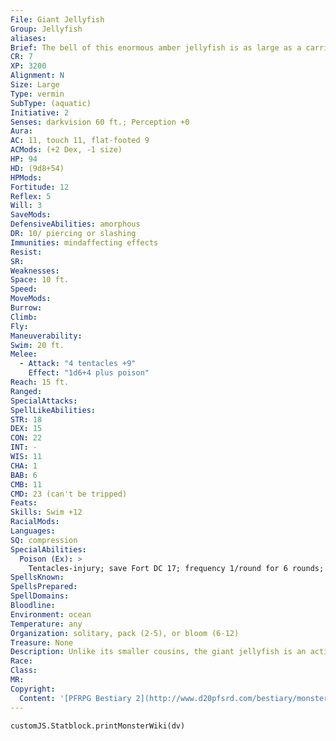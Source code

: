```yaml
---
File: Giant Jellyfish
Group: Jellyfish
aliases: 
Brief: The bell of this enormous amber jellyfish is as large as a carriage. A sinister bloom of tentacles dangles and writhes below.
CR: 7
XP: 3200
Alignment: N
Size: Large
Type: vermin
SubType: (aquatic)
Initiative: 2
Senses: darkvision 60 ft.; Perception +0
Aura: 
AC: 11, touch 11, flat-footed 9
ACMods: (+2 Dex, -1 size)
HP: 94
HD: (9d8+54)
HPMods: 
Fortitude: 12
Reflex: 5
Will: 3
SaveMods: 
DefensiveAbilities: amorphous
DR: 10/ piercing or slashing
Immunities: mindaffecting effects
Resist: 
SR: 
Weaknesses: 
Space: 10 ft.
Speed: 
MoveMods: 
Burrow: 
Climb: 
Fly: 
Maneuverability: 
Swim: 20 ft.
Melee: 
  - Attack: "4 tentacles +9"
    Effect: "1d6+4 plus poison"
Reach: 15 ft.
Ranged: 
SpecialAttacks: 
SpellLikeAbilities: 
STR: 18
DEX: 15
CON: 22
INT: -
WIS: 11
CHA: 1
BAB: 6
CMB: 11
CMD: 23 (can't be tripped)
Feats: 
Skills: Swim +12
RacialMods: 
Languages: 
SQ: compression
SpecialAbilities:
  Poison (Ex): >
    Tentacles-injury; save Fort DC 17; frequency 1/round for 6 rounds; effect 1d4 Con; cure 2 consecutive saves. The save DC is Constitution based.
SpellsKnown: 
SpellsPrepared: 
SpellDomains: 
Bloodline: 
Environment: ocean
Temperature: any
Organization: solitary, pack (2-5), or bloom (6-12)
Treasure: None
Description: Unlike its smaller cousins, the giant jellyfish is an active predator that seeks out prey. Capable of slithering through narrow cracks, a giant jellyfish is a horrifying beast to encounter lurking in the hold of a flooded or sunken ship. Other species of these vermin exist, as summarized on the following table-these variants often have different types of poison or other abilities like translucency or constriction. Species CR Size HD Death's head jellyfish 1 Small 2 Crimson jellyfish 4 Medium 5 Sapphire jellyfish 11 Huge 12 Vampire jellyfish 14 Gargantuan 16 Whaler jellyfish 17 Colossal 20
Race: 
Class: 
MR: 
Copyright:
  Content: '[PFRPG Bestiary 2](http://www.d20pfsrd.com/bestiary/monster-listings/vermin/jellyfish/jellyfish-giant)'
---
```

```dataviewjs
customJS.Statblock.printMonsterWiki(dv)
```
